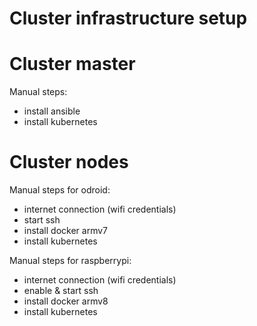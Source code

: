 # Cluster infrastructure setup

# Cluster master

 Manual steps:
 * install ansible
 * install kubernetes

# Cluster nodes

 Manual steps for odroid:
 * internet connection (wifi credentials)
 * start ssh
 * install docker armv7 
 * install kubernetes

 Manual steps for raspberrypi:
 * internet connection (wifi credentials)
 * enable & start ssh
 * install docker armv8
 * install kubernetes


